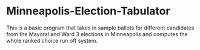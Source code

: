 # Minneapolis-Election-Tabulator

This is a basic program that takes in sample ballots for different candidates from the Mayoral and Ward 3 elections in Minneapolis and computes the whole ranked choice run off system.
